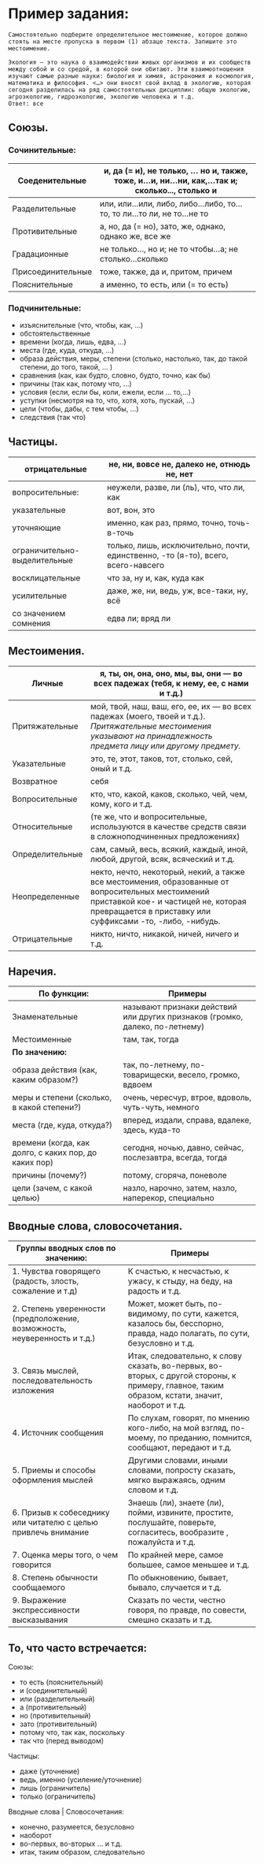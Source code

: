 # Пример задания:

```
Самостоятельно подберите определительное местоимение, которое должно стоять на месте пропуска в первом (1) абзаце текста. Запишите это местоимение.

Экология – это наука о взаимодействии живых организмов и их сообществ между собой и со средой, в которой они обитают. Эти взаимоотношения изучают самые разные науки: биология и химия, астрономия и космология, математика и философия. <…> они вносят свой вклад в экологию, которая сегодня разделилась на ряд самостоятельных дисциплин: общую экологию, агроэкологию, гидроэкологию, экологию человека и т.д.
Ответ: все
```

## Cоюзы.

### Cочинительные:

| Соеденительные    | и, да (= и), не только, … но и, также, тоже, и…и, ни…ни, как,…так и; сколько..., столько и |
| ----------------- | ------------------------------------------------------------------------------------------ |
| Разделительные    | или, или…или, либо, либо…либо, то…то, то ли…то ли, не то…не то                             |
| Противительные    | а, но, да (= но), зато, же, однако, однако же, все же                                      |
| Градационные      | не только…, но и; не то чтобы…а; не столько…сколько                                        |
| Присоединительные | тоже, также, да и, притом, причем                                                          |
| Пояснительные     | а именно, то есть, или (= то есть)                                                         |

### Подчинительные:

- изъяснительные (что, чтобы, как, …)
- обстоятельственные
- времени (когда, лишь, едва, …)
- места (где, куда, откуда, ...)
- образа действия, меры, степени (столько, настолько, так, до такой степени, до того, такой, ... )
- сравнения (как, как будто, словно, будто, точно, как бы)
- причины (так как, потому что, …)
- условия (если, если бы, коли, ежели, если … то,…)
- уступки (несмотря на то, что, хотя, хоть, пускай, …)
- цели (чтобы, дабы, с тем чтобы, …)
- следствия (так что)

## Частицы.

| отрицательные                | не, ни, вовсе не, далеко не, отнюдь не, нет                                       |
| ---------------------------- | --------------------------------------------------------------------------------- |
| вопросительные:              | неужели, разве, ли (ль), что, что ли, как                                         |
| указательные                 | вот, вон, это                                                                     |
| уточняющие                   | именно, как раз, прямо, точно, точь-в-точь                                        |
| ограничительно-выделительные | только, лишь, исключительно, почти, единственно, -то (я-то), всего, всего-навсего |
| восклицательные              | что за, ну и, как, куда как                                                       |
| усилительные                 | даже, же, ни, ведь, уж, все-таки, ну, всё                                         |
| со значением сомнения        | едва ли; вряд ли                                                                  |

## Местоимения.

| Личные          | я, ты, он, она, оно, мы, вы, они — во всех падежах (тебя, к нему, ее, с нами и т.д.)                                                                                                                    |
| --------------- | ------------------------------------------------------------------------------------------------------------------------------------------------------------------------------------------------------- |
| Притяжательные  | мой, твой, наш, ваш, его, ее, их — во всех падежах (моего, твоей и т.д.). _Притяжательные местоимения указывают на принадлежность предмета лицу или другому предмету._                                  |
| Указательные    | это, те, этот, таков, тот, столько, сей, оный и т.д.                                                                                                                                                    |
| Возвратное      | себя                                                                                                                                                                                                    |
| Вопросительные  | кто, что, какой, каков, сколько, чей, чем, кому, кого и т.д.                                                                                                                                            |
| Относительные   | (те же, что и вопросительные, используются в качестве средств связи в сложноподчиненных предложениях)                                                                                                   |
| Определительные | сам, самый, весь, всякий, каждый, иной, любой, другой, всяк, всяческий и т.д.                                                                                                                           |
| Неопределенные  | некто, нечто, некоторый, некий, а также все местоимения, образованные от вопросительных местоимений приставкой кое- и частицей не, которая превращается в приставку или суффиксами -то, -либо, -нибудь. |
| Отрицательные   | никто, ничто, никакой, ничей, ничего и т.д.                                                                                                                                                             |

## Наречия.

| **По функции:**                                       | **Примеры**                                                                  |
| ----------------------------------------------------- | ---------------------------------------------------------------------------- |
| Знаменательные                                        | называют признаки действий или других признаков (громко, далеко, по-летнему) |
| Местоименные                                          | там, так, тогда                                                              |
| **По значению:**                                      |                                                                              |
| образа действия (как, каким образом?)                 | так, по-летнему, по-товарищески, весело, громко, вдвоем                      |
| меры и степени (сколько, в какой степени?)            | очень, чересчур, втрое, вдоволь, чуть-чуть, немного                          |
| места (где, куда, откуда?)                            | вперед, издали, справа, вдалеке, здесь, куда-то                              |
| времени (когда, как долго, с каких пор, до каких пор) | сегодня, ночью, давно, сейчас, послезавтра, всегда, тогда                    |
| причины (почему?)                                     | потому, сгоряча, поневоле                                                    |
| цели (зачем, с какой целью)                           | назло, нарочно, затем, назло, наперекор, специально                          |

## Вводные слова, словосочетания.

| **Группы вводных слов по значению:**                                      | **Примеры**                                                                                                                                      |
| ------------------------------------------------------------------------- | ------------------------------------------------------------------------------------------------------------------------------------------------ |
| 1. Чувства говорящего (радость, злость, сожаление и т.д)                  | К счастью, к несчастью, к ужасу, к стыду, на беду, на радость и т.д.                                                                             |
| 2. Степень уверенности (предположение, возможность, неуверенность и т.д.) | Может, может быть, по-видимому, по сути, кажется, казалось бы, бесспорно, правда, надо полагать, по сути, безусловно и т.д.                      |
| 3. Связь мыслей, последовательность изложения                             | Итак, следовательно, к слову сказать, во-первых, во-вторых, с другой стороны, к примеру, главное, таким образом, кстати, значит, наоборот и т.д. |
| 4. Источник сообщения                                                     | По слухам, говорят, по мнению кого-либо, на мой взгляд, по-моему, по преданию, помнится, сообщают, передают и т.д.                               |
| 5. Приемы и способы оформления мыслей                                     | Другими словами, иными словами, попросту сказать, мягко выражаясь, одним словом и т.д.                                                           |
| 6. Призыв к собеседнику или читателю с целью привлечь внимание            | Знаешь (ли), знаете (ли), пойми, извините, простите, послушайте, поверьте, согласитесь, вообразите , пожалуйста и т.д.                           |
| 7. Оценка меры того, о чем говорится                                      | По крайней мере, самое большее, самое меньшее и т.д.                                                                                             |
| 8. Степень обычности сообщаемого                                          | По обыкновению, бывает, бывало, случается и т.д.                                                                                                 |
| 9. Выражение экспрессивности высказывания                                 | Сказать по чести, честно говоря, по правде, по совести, смешно сказать и т.д.                                                                    |
## То, что часто встречается:

Союзы:
- то есть (пояснительный)
- и (соединительный)
- или (разделительный)
- а (противительный)
- но (противительный)
- зато (противительный)
- потому что, так как, поскольку
- так что (перед выводом)

Частицы:
- даже (уточнение)
- ведь, именно (усиление/уточнение)
- лишь (ограничитель)
- только (ограничитель)

Вводные слова | Словосочетания:
- конечно, разумеется, безусловно
- наоборот
- во-первых, во-вторых ... и т.д.
- итак, таким образом, следовательно

